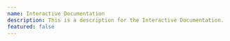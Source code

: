 ```yaml
---
name: Interactive Documentation
description: This is a description for the Interactive Documentation.
featured: false
---
```

